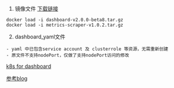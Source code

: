 1. 镜像文件 [下载链接](https://github.com/bertreyking/repos/releases)
```
docker load -i dashboard-v2.0.0-beta8.tar.gz
docker load -i metrics-scraper-v1.0.2.tar.gz
```
2. dashboard_yaml文件
```
- yaml 中已包含service account 及 clusterrole 等资源，无需重新创建
- 原文件不支持nodePort，仅做了支持nodePort访问的修改
```

[k8s for dashboard](https://github.com/kubernetes/dashboard)

[参考blog](https://www.replex.io/blog/how-to-install-access-and-add-heapster-metrics-to-the-kubernetes-dashboard)
